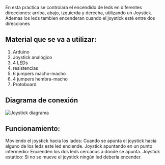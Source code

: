 En esta practica se controlara el encendido de leds en diferentes direcciones: arriba, abajo, izquierda y derecha, utilizando un Joystick. 
Ademas los leds tambien encenderan cuando el joystick esté entre dos direcciones 

## Material que se va a utilizar:
1. Arduino 
2. Joystick analógico
3. 4 LEDs
4. resistencias
5. 6 jumpers macho-macho
6. 4 jumpers hembra-macho
7. Protoboard

## Diagrama de conexión
![Joystick diagrama](https://github.com/user-attachments/assets/e070aa07-6c5d-405b-81be-fa97c6153395)



## Funcionamiento:
Moviendo el joystick hacia los lados: Cuando se apunta el joystick hacia alguno de los leds este led enciende.
Joystick apuntando en un punto intermedio: Encienden los dos leds cercanos a donde se apunta.
Joystick estatico: Si no se mueve el joystick ningún led debería encender.


